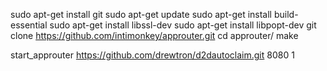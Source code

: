 sudo apt-get install git
sudo apt-get update
sudo apt-get install build-essential
sudo apt-get install libssl-dev
sudo apt-get install libpopt-dev
git clone https://github.com/intimonkey/approuter.git
cd approuter/
make


start_approuter https://github.com/drewtron/d2dautoclaim.git 8080 1
